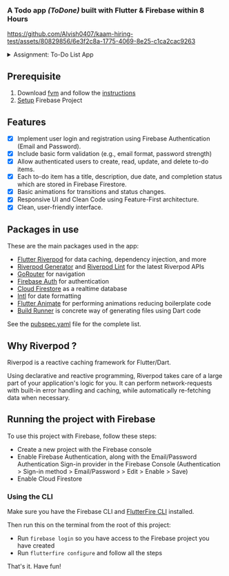 ### A Todo app _(ToDone)_ built with Flutter & Firebase within 8 Hours

https://github.com/Alvish0407/kaam-hiring-test/assets/80829856/6e3f2c8a-1775-4069-8e25-c1ca2cac9263

<details>
<summary>Assignment: To-Do List App</summary>
  
**Objective:** Build a simple yet functional To-Do List application using Flutter.

**Task:** Develop a To-Do List application with the following features:

**User Authentication:**
1. Implement user login and registration using Firebase Authentication.
2. Use email and password as the login method.
3. Include basic form validation (e.g., email format, password strength).

**To-Do List:**
1. Allow authenticated users to create, read, update, and delete to-do items.
2. Each to-do item should have a title, description, due date, and completion status.
3. Store to-do items in Firebase Firestore, associating them with the logged-in user.

**State Management:**
1. Use a state management solution such as Provider, Riverpod, or Bloc.
2. Justify your choice in the README file.

**UI/UX:**
1. Design a clean, user-friendly interface.
2. Ensure the app is responsive and works on both Android and iOS devices.
3. Include basic animations for transitions and status changes.

**Technical Requirements:**
1. Use the latest version of Flutter and Dart.
2. Implement asynchronous programming and error handling.
3. Follow best practices for clean and maintainable code.

### Deliverables
**Flutter Project:**
1. Host the project in a public Git repository (e.g., GitHub, GitLab).
2. Include a README file with setup instructions, state management justification, and any additional notes or assumptions.

**Video Demonstration:**
1. Record a short video (2-3 minutes) demonstrating the functionality of the app.
2. Showcase the user authentication flow, to-do list management, and any animations.

</details>

## Prerequisite
1. Download [fvm](https://fvm.app/) and follow the [instructions](https://fvm.app/documentation/guides/basic-commands#examples-1)
2. [Setup](https://github.com/Alvish0407/kaam-hiring-test/blob/main/README.md#running-the-project-with-firebase) Firebase Project

## Features

- [x] Implement user login and registration using Firebase Authentication (Email and Password).
- [x] Include basic form validation (e.g., email format, password strength)
- [x] Allow authenticated users to create, read, update, and delete to-do items.
- [x] Each to-do item has a title, description, due date, and completion status which are stored in Firebase Firestore.
- [x] Basic animations for transitions and status changes.
- [x] Responsive UI and Clean Code using Feature-First architecture.
- [x] Clean, user-friendly interface.

## Packages in use

These are the main packages used in the app:

- [Flutter Riverpod](https://pub.dev/packages/flutter_riverpod) for data caching, dependency injection, and more
- [Riverpod Generator](https://pub.dev/packages/riverpod_generator) and [Riverpod Lint](https://pub.dev/packages/riverpod_lint) for the latest Riverpod APIs
- [GoRouter](https://pub.dev/packages/go_router) for navigation
- [Firebase Auth](https://pub.dev/packages/firebase_auth) for authentication
- [Cloud Firestore](https://pub.dev/packages/cloud_firestore) as a realtime database
- [Intl](https://pub.dev/packages/intl) for date formatting
- [Flutter Animate](https://pub.dev/packages/flutter_animate) for performing animations reducing boilerplate code
- [Build Runner](https://pub.dev/packages/build_runner) is concrete way of generating files using Dart code

See the [pubspec.yaml](pubspec.yaml) file for the complete list.

## Why Riverpod ?
Riverpod is a reactive caching framework for Flutter/Dart.

Using declarative and reactive programming, Riverpod takes care of a large part of your application's logic for you. It can perform network-requests with built-in error handling and caching, while automatically re-fetching data when necessary.

## Running the project with Firebase

To use this project with Firebase, follow these steps:

- Create a new project with the Firebase console
- Enable Firebase Authentication, along with the Email/Password Authentication Sign-in provider in the Firebase Console (Authentication > Sign-in method > Email/Password > Edit > Enable > Save)
- Enable Cloud Firestore

### Using the CLI

Make sure you have the Firebase CLI and [FlutterFire CLI](https://pub.dev/packages/flutterfire_cli) installed.

Then run this on the terminal from the root of this project:

- Run `firebase login` so you have access to the Firebase project you have created
- Run `flutterfire configure` and follow all the steps

That's it. Have fun!
